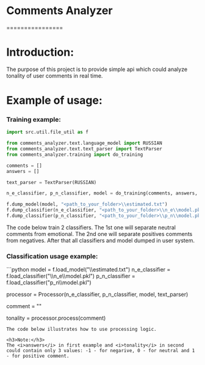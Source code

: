 <h1>Comments Analyzer</h1>
================
<h1>Introduction:</h1>
<p>The purpose of this project is to provide simple api which could analyze tonality of user comments in real time.</p>
<h1>Example of usage:</h1>

<h3>Training example:</h3>

```python
import src.util.file_util as f

from comments_analyzer.text.language_model import RUSSIAN
from comments_analyzer.text.text_parser import TextParser
from comments_analyzer.training import do_training

comments = []
answers = []

text_parser = TextParser(RUSSIAN)

n_e_classifier, p_n_classifier, model = do_training(comments, answers, text_parser, 1000)

f.dump_model(model, "<path_to_your_folder>\\estimated.txt")
f.dump_classifier(n_e_classifier, "<path_to_your_folder>\\n_e\\model.pkl")
f.dump_classifier(p_n_classifier, "<path_to_your_folder>\\p_n\\model.pkl")
```
The code below train 2 classifiers. The 1st one will separate neutral comments from emotional. The 2nd one will separate positives comments from negatives. After that all classifiers and model dumped in user system.

<h3>Classification usage example:</h3>
```python
model = f.load_model("<path_to_your_folder>\\estimated.txt")
n_e_classifier = f.load_classifier("<path_to_your_folder>\\n_e\\model.pkl")
p_n_classifier = f.load_classifier("<path_to_your_folder>p_n\\model.pkl")

processor = Processor(n_e_classifier, p_n_classifier, model, text_parser)

comment = ""

tonality = processor.process(comment)
```
The code below illustrates how to use processing logic.

<h3>Note:</h3>
The <i>answers</i> in first example and <i>tonality</i> in second could contain only 3 values: -1 - for negarive, 0 - for neutral and 1 - for positive comment.

